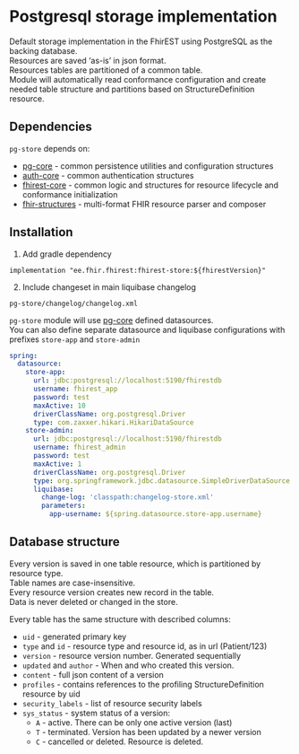 # Postgresql storage implementation
Default storage implementation in the FhirEST using PostgreSQL as the backing database.  
Resources are saved ‘as-is’ in json format.  
Resources tables are partitioned of a common table.  
Module will automatically read conformance configuration and create needed table structure and partitions based on StructureDefinition resource.

## Dependencies

`pg-store` depends on:
* [pg-core](../pg-store) - common persistence utilities and configuration structures
* [auth-core](../auth-core) - common authentication structures
* [fhirest-core](../fhirest-core) - common logic and structures for resource lifecycle and conformance initialization
* [fhir-structures](../fhir-structures) - multi-format FHIR resource parser and composer


## Installation
1. Add gradle dependency
```
implementation "ee.fhir.fhirest:fhirest-store:${fhirestVersion}"
```
2. Include changeset in main liquibase changelog
```
pg-store/changelog/changelog.xml
```

`pg-store` module will use [pg-core](../pg-core) defined datasources.  
You can also define separate datasource and liquibase configurations with prefixes `store-app` and `store-admin`
```yml
spring:
  datasource:
    store-app:
      url: jdbc:postgresql://localhost:5190/fhirestdb
      username: fhirest_app
      password: test
      maxActive: 10
      driverClassName: org.postgresql.Driver
      type: com.zaxxer.hikari.HikariDataSource
    store-admin:
      url: jdbc:postgresql://localhost:5190/fhirestdb
      username: fhirest_admin
      password: test
      maxActive: 1
      driverClassName: org.postgresql.Driver
      type: org.springframework.jdbc.datasource.SimpleDriverDataSource
      liquibase:
        change-log: 'classpath:changelog-store.xml'
        parameters:
          app-username: ${spring.datasource.store-app.username}
```


## Database structure

Every version is saved in one table resource, which is partitioned by resource type.  
Table names are case-insensitive.  
Every resource version creates new record in the table.  
Data is never deleted or changed in the store.  

Every table has the same structure with described columns:  
* `uid` - generated primary key
* `type` and `id` - resource type and resource id, as in url (Patient/123)
* `version` - resource version number. Generated sequentially
* `updated` and `author` - When and who created this version.
* `content` - full json content of a version
* `profiles` - contains references to the profiling StructureDefinition resource by uid
* `security_labels` - list of resource security labels
* `sys_status` - system status of a version:
  * `A` - active. There can be only one active version (last)
  * `T` - terminated. Version has been updated by a newer version
  * `C` - cancelled or deleted. Resource is deleted.
